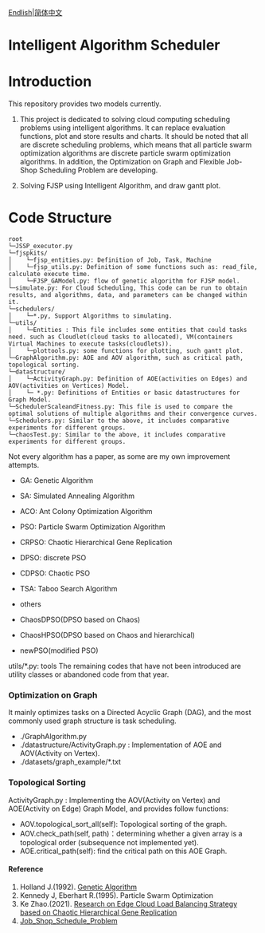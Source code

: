 [Endlish](README.md)|[简体中文](README_cn.md)

# Intelligent Algorithm Scheduler

# Introduction
This repository provides two models currently.

1. This project is dedicated to solving cloud computing scheduling problems using intelligent algorithms. It can replace evaluation functions, plot and store results and charts. It should be noted that all are discrete scheduling problems, which means that all particle swarm optimization algorithms are discrete particle swarm optimization algorithms.
In addition, the Optimization on Graph and Flexible Job-Shop Scheduling Problem are developing.

2. Solving FJSP using Intelligent Algorithm, and draw gantt plot.


# Code Structure
```
root
└─JSSP_executor.py
└─fjspkits/
│    └─fjsp_entities.py: Definition of Job, Task, Machine
│    └─fjsp_utils.py: Definition of some functions such as: read_file, calculate execute time.
│    └─FJSP_GAModel.py: flow of genetic algorithm for FJSP model.
└─simulate.py: For Cloud Scheduling, This code can be run to obtain results, and algorithms, data, and parameters can be changed within it.
└─schedulers/
│    └─*.py, Support Algorithms to simulating.
└─utils/
│    └─Entities : This file includes some entities that could tasks need. such as Cloudlet(cloud tasks to allocated), VM(containers Virtual Machines to execute tasks(cloudlets)).
│    └─plottools.py: some functions for plotting, such gantt plot.
└─GraphAlgorithm.py: AOE and AOV algorithm, such as critical path, topological sorting.
└─datastructure/
│    └─ActivityGraph.py: Definition of AOE(activities on Edges) and AOV(activities on Vertices) Model.
│    └─ *.py: Definitions of Entities or basic datastructures for Graph Model.
└─SchedulerScaleandFitness.py: This file is used to compare the optimal solutions of multiple algorithms and their convergence curves.
└─Schedulers.py: Similar to the above, it includes comparative experiments for different groups.
└─chaosTest.py: Similar to the above, it includes comparative experiments for different groups.
```

Not every algorithm has a paper, as some are my own improvement attempts.
- GA: Genetic Algorithm
- SA: Simulated Annealing Algorithm
- ACO: Ant Colony Optimization Algorithm
- PSO: Particle Swarm Optimization Algorithm
- CRPSO: Chaotic Hierarchical Gene Replication
- DPSO: discrete PSO
- CDPSO: Chaotic PSO
- TSA: Taboo Search Algorithm
- others

- ChaosDPSO(DPSO based on Chaos)
- ChaosHPSO(DPSO based on Chaos and hierarchical)
- newPSO(modified PSO)

utils/*.py: tools 
The remaining codes that have not been introduced are utility classes or abandoned code from that year.


### Optimization on Graph
It mainly optimizes tasks on a Directed Acyclic Graph (DAG), and the most commonly used graph structure is task scheduling.
- ./GraphAlgorithm.py
- ./datastructure/ActivityGraph.py : Implementation of AOE and AOV(Activity on Vertex).
- ./datasets/graph_example/*.txt

### Topological Sorting
ActivityGraph.py : Implementing the AOV(Activity on Vertex) and AOE(Activity on Edge) Graph Model, and provides follow functions:
- AOV.topological_sort_all(self): Topological sorting of the graph.
- AOV.check_path(self, path)：determining whether a given array is a topological order (subsequence not implemented yet).
- AOE.critical_path(self): find the critical path on this AOE Graph.


#### Reference

1. Holland J.(1992). [Genetic Algorithm](https://doi.org/10.1038/scientificamerican0792-66)
2. Kennedy J, Eberhart R.(1995). Particle Swarm Optimization 
3. Ke Zhao.(2021). [Research on Edge Cloud Load Balancing Strategy based on Chaotic Hierarchical Gene Replication](https://www.fujipress.jp/jaciii/jc/jacii002600050758/)
4. [Job_Shop_Schedule_Problem](https://github.com/mcfadd/Job_Shop_Schedule_Problem)

